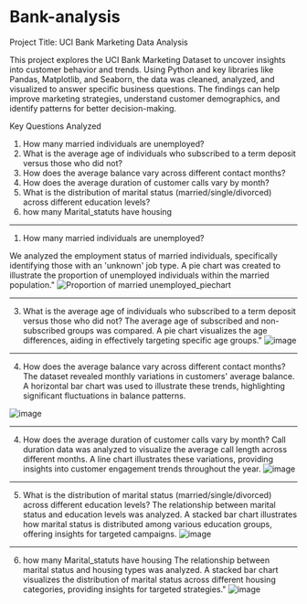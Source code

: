 # Bank-analysis 
Project Title: UCI Bank Marketing Data Analysis


This project explores the UCI Bank Marketing Dataset to uncover insights into customer behavior and trends. Using Python and key libraries like Pandas, Matplotlib, and Seaborn, the data was cleaned, analyzed, and visualized to answer specific business questions. The findings can help improve marketing strategies, understand customer demographics, and identify patterns for better decision-making.

Key Questions Analyzed
1. How many married individuals are unemployed?
2. What is the average age of individuals who subscribed to a term deposit versus those who did not?
3. How does the average balance vary across different contact months?
4. How does the average duration of customer calls vary by month?
5. What is the distribution of marital status (married/single/divorced) across different education levels?
6. how many Marital_statuts have housing

----------------------------------------------------------------------------------------------------------------------------------------------------------------------------------------------------------------------------------------------

1. How many married individuals are unemployed?
   
We analyzed the employment status of married individuals, specifically identifying those with an 'unknown' job type. A pie chart was created to illustrate the proportion of unemployed individuals within the married population."
![Proportion of married unemployed_piechart](https://github.com/user-attachments/assets/fbef7cbb-9d5b-4c8c-8ae5-621fe2857188)

----------------------------------------------------------------------------------------------------------------------------------------------------------------------------------------------------------------------------------------------


3. What is the average age of individuals who subscribed to a term deposit versus those who did not?
The average age of subscribed and non-subscribed groups was compared. A pie chart visualizes the age differences, aiding in effectively targeting specific age groups."
![image](https://github.com/user-attachments/assets/7dffeb47-2d92-4287-bee0-4764b5b1ac1f)

----------------------------------------------------------------------------------------------------------------------------------------------------------------------------------------------------------------------------------------------



4. How does the average balance vary across different contact months?
The dataset revealed monthly variations in customers' average balance. A horizontal bar chart was used to illustrate these trends, highlighting significant fluctuations in balance patterns.

![image](https://github.com/user-attachments/assets/2885b5ec-94bc-486f-ac48-1db881a9a5ea)


----------------------------------------------------------------------------------------------------------------------------------------------------------------------------------------------------------------------------------------------




4. How does the average duration of customer calls vary by month?
Call duration data was analyzed to visualize the average call length across different months. A line chart illustrates these variations, providing insights into customer engagement trends throughout the year.
![image](https://github.com/user-attachments/assets/aa505231-920f-4e7c-878e-a73a243d7ba2)

----------------------------------------------------------------------------------------------------------------------------------------------------------------------------------------------------------------------------------------------


5. What is the distribution of marital status (married/single/divorced) across different education levels?
The relationship between marital status and education levels was analyzed. A stacked bar chart illustrates how marital status is distributed among various education groups, offering insights for targeted campaigns.
![image](https://github.com/user-attachments/assets/b0700ab4-e02f-4f95-a20e-c03ff56ece41)

----------------------------------------------------------------------------------------------------------------------------------------------------------------------------------------------------------------------------------------------


6. how many Marital_statuts have housing
 The relationship between marital status and housing types was analyzed. A stacked bar chart visualizes the distribution of marital status across different housing categories, providing insights for targeted strategies."
![image](https://github.com/user-attachments/assets/ebb0d3c2-f308-4255-8126-d1ef32b9d3f4)








